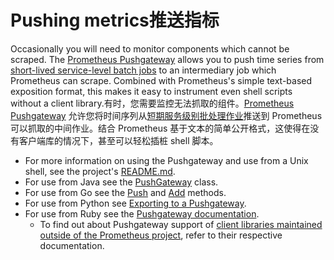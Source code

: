 # Pushing metrics推送指标

Occasionally you will need to monitor components which cannot be scraped. The [Prometheus Pushgateway](https://github.com/prometheus/pushgateway) allows you to push time series from [short-lived service-level batch jobs](https://prometheus.io/docs/practices/pushing/) to an intermediary job which Prometheus can scrape. Combined with Prometheus's simple text-based exposition format, this makes it easy to instrument even shell scripts without a client library.有时，您需要监控无法抓取的组件。[Prometheus Pushgateway](https://github.com/prometheus/pushgateway) 允许您将时间序列从[短期服务级别批处理作业](https://prometheus.io/docs/practices/pushing/)推送到 Prometheus 可以抓取的中间作业。结合 Prometheus 基于文本的简单公开格式，这使得在没有客户端库的情况下，甚至可以轻松插桩 shell 脚本。

- For more information on using the Pushgateway and use from a Unix shell, see the project's [README.md](https://github.com/prometheus/pushgateway/blob/master/README.md).
- For use from Java see the [PushGateway](https://prometheus.github.io/client_java/io/prometheus/client/exporter/PushGateway.html) class.
- For use from Go see the [Push](https://godoc.org/github.com/prometheus/client_golang/prometheus/push#Pusher.Push) and [Add](https://godoc.org/github.com/prometheus/client_golang/prometheus/push#Pusher.Add) methods.
- For use from Python see [Exporting to a Pushgateway](https://github.com/prometheus/client_python#exporting-to-a-pushgateway).
- For use from Ruby see the [Pushgateway documentation](https://github.com/prometheus/client_ruby#pushgateway).
  - To find out about Pushgateway support of [client libraries maintained outside of the Prometheus project](https://prometheus.io/docs/instrumenting/clientlibs/), refer to their respective documentation.